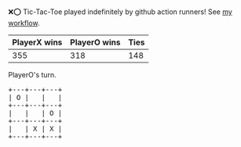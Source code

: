 :x::o: Tic-Tac-Toe played indefinitely by github action runners! See [my workflow](.github/workflows/play.yaml).

|PlayerX wins|PlayerO wins|Ties|
|-|-|-|
|355|318|148|

PlayerO's turn.

<pre>
+---+---+---+
| O |   |   |
+---+---+---+
|   |   | O |
+---+---+---+
|   | X | X |
+---+---+---+
</pre>